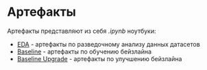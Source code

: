# Артефакты

Артефакты представляют из себя *.ipynb* ноутбуки:

- [EDA](eda) - артефакты по разведочному анализу данных датасетов
- [Baseline](baseline) - артефакты по обучению бейзлайна
- [Baseline Upgrade](baseline_upgrade) - артефакты по улучшению бейзлайна
